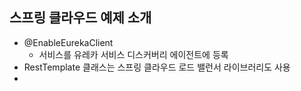 ## 스프링 클라우드 예제 소개
- @EnableEurekaClient
  - 서비스를 유레카 서비스 디스커버리 에이전트에 등록 
- RestTemplate 클래스는 스프링 클라우드 로드 밸런서 라이브러리도 사용
- 